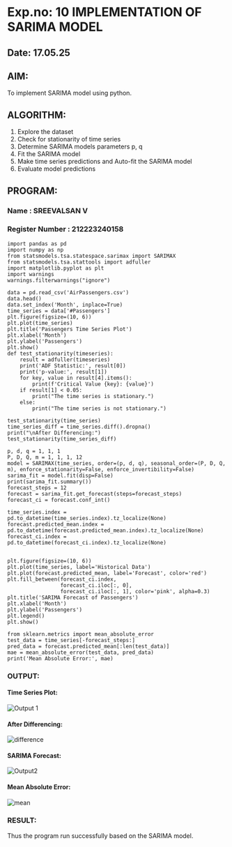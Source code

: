 # Exp.no: 10   IMPLEMENTATION OF SARIMA MODEL
## Date: 17.05.25

## AIM:
To implement SARIMA model using python.
## ALGORITHM:
1. Explore the dataset
2. Check for stationarity of time series
3. Determine SARIMA models parameters p, q
4. Fit the SARIMA model
5. Make time series predictions and Auto-fit the SARIMA model
6. Evaluate model predictions
## PROGRAM:
### Name : SREEVALSAN V
### Register Number : 212223240158
```
import pandas as pd
import numpy as np
from statsmodels.tsa.statespace.sarimax import SARIMAX
from statsmodels.tsa.stattools import adfuller
import matplotlib.pyplot as plt
import warnings
warnings.filterwarnings("ignore")

data = pd.read_csv('AirPassengers.csv')
data.head()
data.set_index('Month', inplace=True)
time_series = data['#Passengers']
plt.figure(figsize=(10, 6))
plt.plot(time_series)
plt.title('Passengers Time Series Plot')
plt.xlabel('Month')
plt.ylabel('Passengers')
plt.show()
def test_stationarity(timeseries):
    result = adfuller(timeseries)
    print('ADF Statistic:', result[0])
    print('p-value:', result[1])
    for key, value in result[4].items():
        print(f'Critical Value {key}: {value}')
    if result[1] < 0.05:
        print("The time series is stationary.")
    else:
        print("The time series is not stationary.")

test_stationarity(time_series)
time_series_diff = time_series.diff().dropna()
print("\nAfter Differencing:")
test_stationarity(time_series_diff)

p, d, q = 1, 1, 1
P, D, Q, m = 1, 1, 1, 12 
model = SARIMAX(time_series, order=(p, d, q), seasonal_order=(P, D, Q, m), enforce_stationarity=False, enforce_invertibility=False)
sarima_fit = model.fit(disp=False)
print(sarima_fit.summary())
forecast_steps = 12 
forecast = sarima_fit.get_forecast(steps=forecast_steps)
forecast_ci = forecast.conf_int()

time_series.index = pd.to_datetime(time_series.index).tz_localize(None)
forecast.predicted_mean.index = pd.to_datetime(forecast.predicted_mean.index).tz_localize(None)
forecast_ci.index = pd.to_datetime(forecast_ci.index).tz_localize(None)


plt.figure(figsize=(10, 6))
plt.plot(time_series, label='Historical Data')
plt.plot(forecast.predicted_mean, label='Forecast', color='red')
plt.fill_between(forecast_ci.index,
                 forecast_ci.iloc[:, 0],
                 forecast_ci.iloc[:, 1], color='pink', alpha=0.3)
plt.title('SARIMA Forecast of Passengers')
plt.xlabel('Month')
plt.ylabel('Passengers')
plt.legend()
plt.show()

from sklearn.metrics import mean_absolute_error
test_data = time_series[-forecast_steps:]
pred_data = forecast.predicted_mean[:len(test_data)]
mae = mean_absolute_error(test_data, pred_data)
print('Mean Absolute Error:', mae)
```

### OUTPUT:

#### Time Series Plot:

![Output 1](https://github.com/user-attachments/assets/d9bed813-2eb1-4e32-862f-01f92257aa1e)

#### After Differencing:

![difference](https://github.com/user-attachments/assets/44ef9e06-899e-4a43-833e-d8e19ed216e5)

#### SARIMA Forecast:

![Output2](https://github.com/user-attachments/assets/90b87940-2ef5-4b17-b6d4-87bd3360c2a4)

#### Mean Absolute Error:

![mean](https://github.com/user-attachments/assets/ed8f4bf1-1ed8-4d2c-b7a0-f1617f8031fb)

### RESULT:
Thus the program run successfully based on the SARIMA model.
